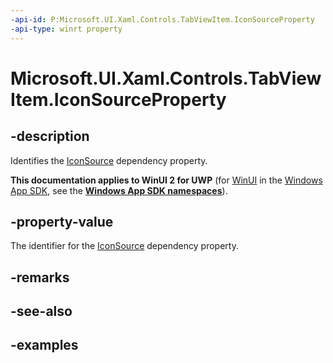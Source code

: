 ```yaml
---
-api-id: P:Microsoft.UI.Xaml.Controls.TabViewItem.IconSourceProperty
-api-type: winrt property
---
```


# Microsoft.UI.Xaml.Controls.TabViewItem.IconSourceProperty

<!--
public static Windows.UI.Xaml.DependencyProperty IconSourceProperty { get; }
-->

## -description

Identifies the [IconSource](tabviewitem_iconsource.md) dependency property.

**This documentation applies to WinUI 2 for UWP** (for [WinUI](/windows/apps/winui/winui3/) in the [Windows App SDK](/windows/apps/windows-app-sdk/), see the **[Windows App SDK namespaces](/windows/windows-app-sdk/api/winrt/)**).

## -property-value

The identifier for the [IconSource](tabviewitem_iconsource.md) dependency property.

## -remarks

## -see-also

## -examples

